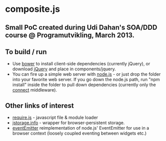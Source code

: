 # composite.js
## Small PoC created during Udi Dahan's SOA/DDD course @ Programutvikling, March 2013.

## To build / run

* Use [bower](http://twitter.github.com/bower/) to install client-side dependencies (currently jQuery), or download [jQuery](http://jquery.com/download/) and place in components/jquery.
* You can fire up a simple web server with [node.js](http://nodejs.org/) - or just drop the folder into your favorite web server. If you go down the node.js path, run "npm install" inside the folder to pull down dependencies (currently only the [connect](http://www.senchalabs.org/connect/) middleware).

## Other links of interest

* [require.js](http://requirejs.org/) - javascript file & module loader
* [jstorage.info](http://jstorage.info/) - wrapper for browser-persistent storage.
* [eventEmitter](https://github.com/Wolfy87/EventEmitter) reimplementation of node.js' EventEmitter for use in a browser context (loosely coupled eventing between widgets etc.)
